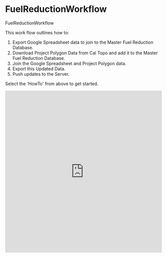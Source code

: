 # FuelReductionWorkflow
FuelReductionWorkflow

This work flow outlines how to:

  1. Export Google Spreadsheet data to join to the Master Fuel Reduction Database.
  2. Download Project Polygon Data from Cal Topo and add it to the Master Fuel Reduction Database.
  3. Join the Google Spreadsheet and Project Polygon data.
  4. Export this Updated Data.
  5. Push updates to the Server.


Select the 'HowTo' from above to get started. 


<iframe width="100%" height="520" frameborder="0" src="https://hkpanno.carto.com/viz/b883de4a-bda4-11e6-a62f-0ef7f98ade21/embed_map" allowfullscreen webkitallowfullscreen mozallowfullscreen oallowfullscreen msallowfullscreen></iframe>

